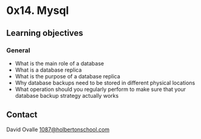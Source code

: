 # 0x14. Mysql
## Learning objectives
### General
* What is the main role of a database
* What is a database replica
* What is the purpose of a database replica
* Why database backups need to be stored in different physical locations
* What operation should you regularly perform to make sure that your database backup strategy actually works

## Contact 
David Ovalle <1087@holbertonschool.com>
